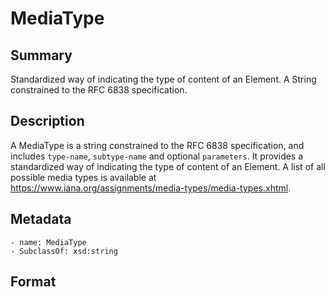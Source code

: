 <!-- Automatically generated by spec-parser v2.0.0 on 2023-12-25T20:28:21.783513+00:00 -->
<!-- SPDX-License-Identifier: Community-Spec-1.0 -->

# MediaType

## Summary

Standardized way of indicating the type of content of an Element. A String constrained to the RFC 6838 specification.


## Description

A MediaType is a string constrained to the RFC 6838 specification, and includes
`type-name`, `subtype-name` and optional `parameters`.
It provides a standardized way of indicating the type of content of an Element.
A list of all possible media types is available at https://www.iana.org/assignments/media-types/media-types.xhtml.


## Metadata

    - name: MediaType
    - SubclassOf: xsd:string



## Format

